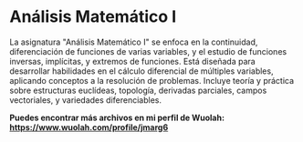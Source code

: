 # Análisis Matemático I

La asignatura "Análisis Matemático I" se enfoca en la continuidad, diferenciación de funciones de varias variables, y el estudio de funciones inversas, implícitas, y extremos de funciones. Está diseñada para desarrollar habilidades en el cálculo diferencial de múltiples variables, aplicando conceptos a la resolución de problemas. Incluye teoría y práctica sobre estructuras euclídeas, topología, derivadas parciales, campos vectoriales, y variedades diferenciables.

**Puedes encontrar más archivos en mi perfil de Wuolah: https://www.wuolah.com/profile/jmarg6**
